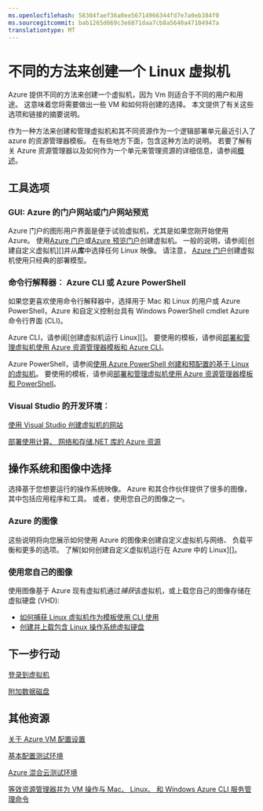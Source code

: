 ```yaml
---
ms.openlocfilehash: 58304faef36a0ee56714966344fd7e7a0eb384f0
ms.sourcegitcommit: bab1265d669c3e6871daa7cb8a5640a47104947a
translationtype: MT
---
```

<properties
    pageTitle="不同的方法来创建一个 Linux 虚拟机"
    description="列出了不同的方式来创建一个 Linux 虚拟机并提供说明的链接。"
    services="virtual-machines"
    documentationCenter=""
    authors="dsk-2015"
    manager="timlt"
    editor=""
    tags="azure-service-management,azure-resource-manager"/>

<tags
    ms.service="virtual-machines"
    ms.devlang="na"
    ms.topic="article"
    ms.tgt_pltfrm="vm-linux"
    ms.workload="infrastructure-services"
    ms.date="08/12/2015"
    ms.author="dkshir"/>

# 不同的方法来创建一个 Linux 虚拟机

Azure 提供不同的方法来创建一个虚拟机，因为 Vm 则适合于不同的用户和用途。 这意味着您将需要做出一些 VM 和如何将创建的选择。 本文提供了有关这些选项和链接的摘要说明。

作为一种方法来创建和管理虚拟机和其不同资源作为一个逻辑部署单元最近引入了 azure 的资源管理器模板。 在有些地方下面，包含这种方法的说明。 若要了解有关 Azure 资源管理器以及如何作为一个单元来管理资源的详细信息，请参阅[概述][]。

## 工具选项

### GUI: Azure 的门户网站或门户网站预览

Azure 门户的图形用户界面是便于试验虚拟机，尤其是如果您刚开始使用 Azure。 使用[Azure 门户](http://manage.windowsazure.com)或[Azure 预览门户](http://portal.azure.com)创建虚拟机。 一般的说明，请参阅[创建自定义虚拟机][]并从**库**中选择任何 Linux 映像。 请注意， [Azure 门户](http://manage.windowsazure.com)创建虚拟机使用只经典的部署模型。

### 命令行解释器︰ Azure CLI 或 Azure PowerShell

如果您更喜欢使用命令行解释器中，选择用于 Mac 和 Linux 的用户或 Azure PowerShell，Azure 和自定义控制台具有 Windows PowerShell cmdlet Azure 命令行界面 (CLI)。

Azure CLI，请参阅[创建虚拟机运行 Linux][]。 要使用的模板，请参阅[部署和管理虚拟机使用 Azure 资源管理器模板和 Azure CLI][]。

Azure PowerShell，请参阅[使用 Azure PowerShell 创建和预配置的基于 Linux 的虚拟机][]。 要使用的模板，请参阅[部署和管理虚拟机使用 Azure 资源管理器模板和 PowerShell][]。

### Visual Studio 的开发环境︰

[使用 Visual Studio 创建虚拟机的网站][]

[部署使用计算、 网络和存储.NET 库的 Azure 资源][]

## 操作系统和图像中选择

选择基于您想要运行的操作系统映像。 Azure 和其合作伙伴提供了很多的图像，其中包括应用程序和工具。 或者，使用您自己的图像之一。

### Azure 的图像

这些说明将向您展示如何使用 Azure 的图像来创建自定义虚拟机与网络、 负载平衡和更多的选项。 了解[如何创建自定义虚拟机运行在 Azure 中的 Linux][]。

### 使用您自己的图像

使用图像基于 Azure 现有虚拟机通过*捕获*该虚拟机，或上载您自己的图像存储在虚拟硬盘 (VHD):

- [如何捕获 Linux 虚拟机作为模板使用 CLI 使用][]
- [创建并上载包含 Linux 操作系统虚拟硬盘][]

## 下一步行动

[登录到虚拟机][]

[附加数据磁盘][]

## 其他资源
[关于 Azure VM 配置设置][]

[基本配置测试环境][]

[Azure 混合云测试环境][]

[等效资源管理器并为 VM 操作与 Mac、 Linux、 和 Windows Azure CLI 服务管理命令][]

<!-- LINKS -->
[概述]: ../resource-group-overview.md

[创建一个运行 Windows 虚拟机]: virtual-machines-windows-tutorial.md
[创建一个运行 Linux 虚拟机]: virtual-machines-linux-tutorial.md

[等效资源管理器并为 VM 操作与 Mac、 Linux、 和 Windows Azure CLI 服务管理命令]:xplat-cli-azure-manage-vm-asm-arm.md
[部署和管理虚拟机使用 Azure 资源管理器模板和 Azure CLI]: virtual-machines-deploy-rmtemplates-azure-cli.md
[部署和管理虚拟机使用 Azure 资源管理器模板和 PowerShell]:  virtual-machines-deploy-rmtemplates-powershell.md
[使用 Azure PowerShell 创建和预配置的基于 Linux 的虚拟机]: virtual-machines-ps-create-preconfigure-linux-vms.md

[如何创建自定义运行 Linux 在 Azure 中的虚拟机]: virtual-machines-linux-create-custom.md
[如何捕获 Linux 虚拟机作为模板使用 CLI 使用]: virtual-machines-linux-capture-image.md

[创建并上载包含 Linux 操作系统虚拟硬盘]: virtual-machines-linux-create-upload-vhd.md

[使用 Visual Studio 创建虚拟机的网站]: virtual-machines-dotnet-create-visual-studio-powershell.md
[部署使用计算、 网络和存储.NET 库的 Azure 资源]: virtual-machines-arm-deployment.md

[登录到虚拟机]: virtual-machines-linux-how-to-log-on.md

[附加数据磁盘]: virtual-machines-linux-how-to-attach-disk.md

[关于 Azure VM 配置设置]: http://msdn.microsoft.com/library/azure/dn763935.aspx
[基本配置测试环境]: virtual-machines-base-configuration-test-environment.md
[Azure 混合云测试环境]: virtual-machines-hybrid-cloud-test-environments.md

[创建一个运行 Linux 虚拟机]: virtual-machines-linux-tutorial.md
[创建自定义的虚拟机]: virtual-machines-create-custom.md
